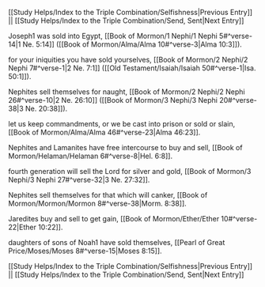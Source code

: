 [[Study Helps/Index to the Triple Combination/Selfishness|Previous Entry]]  ||  [[Study Helps/Index to the Triple Combination/Send, Sent|Next Entry]]

 Joseph1 was sold into Egypt, [[Book of Mormon/1 Nephi/1 Nephi 5#^verse-14|1 Ne. 5:14]] ([[Book of Mormon/Alma/Alma 10#^verse-3|Alma 10:3]]).

 for your iniquities you have sold yourselves, [[Book of Mormon/2 Nephi/2 Nephi 7#^verse-1|2 Ne. 7:1]] ([[Old Testament/Isaiah/Isaiah 50#^verse-1|Isa. 50:1]]).

 Nephites sell themselves for naught, [[Book of Mormon/2 Nephi/2 Nephi 26#^verse-10|2 Ne. 26:10]] ([[Book of Mormon/3 Nephi/3 Nephi 20#^verse-38|3 Ne. 20:38]]).

 let us keep commandments, or we be cast into prison or sold or slain, [[Book of Mormon/Alma/Alma 46#^verse-23|Alma 46:23]].

 Nephites and Lamanites have free intercourse to buy and sell, [[Book of Mormon/Helaman/Helaman 6#^verse-8|Hel. 6:8]].

 fourth generation will sell the Lord for silver and gold, [[Book of Mormon/3 Nephi/3 Nephi 27#^verse-32|3 Ne. 27:32]].

 Nephites sell themselves for that which will canker, [[Book of Mormon/Mormon/Mormon 8#^verse-38|Morm. 8:38]].

 Jaredites buy and sell to get gain, [[Book of Mormon/Ether/Ether 10#^verse-22|Ether 10:22]].

 daughters of sons of Noah1 have sold themselves, [[Pearl of Great Price/Moses/Moses 8#^verse-15|Moses 8:15]].

[[Study Helps/Index to the Triple Combination/Selfishness|Previous Entry]]  ||  [[Study Helps/Index to the Triple Combination/Send, Sent|Next Entry]]
